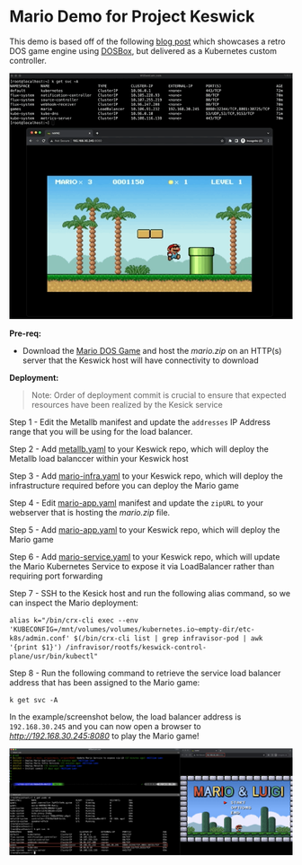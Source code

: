 # Mario Demo for Project Keswick

This demo is based off of the following [blog post](https://williamlam.com/2021/02/retro-dos-games-on-kubernetes.html) which showcases a retro DOS game engine using [DOSBox](https://www.dosbox.com/), but delivered as a Kubernetes custom controller.

![](screenshots/mario-keswick-demo.gif)

**Pre-req:**
* Download the [Mario DOS Game](https://dosgames.com/game/mario-and-luigi/) and host the _mario.zip_ on an HTTP(s) server that the Keswick host will have connectivity to download

**Deployment:**

> Note: Order of deployment commit is crucial to ensure that expected resources have been realized by the Kesick service

Step 1 - Edit the Metallb manifest and update the `addresses` IP Address range that you will be using for the load balancer.

Step 2 - Add [metallb.yaml](metallb.yaml) to your Keswick repo, which will deploy the Metallb load balanccer within your Keswick host

Step 3 - Add [mario-infra.yaml](mario-infra.yaml) to your Keswick repo, which will deploy the infrastructure required before you can deploy the Mario game

Step 4 - Edit [mario-app.yaml](mario-app.yaml) manifest and update the `zipURL` to your webserver that is hosting the _mario.zip_ file.

Step 5 - Add [mario-app.yaml](mario-app.yaml) to your Keswick repo, which will deploy the Mario game

Step 6 - Add [mario-service.yaml](mario-service.yaml) to your Keswick repo, which will update the Mario Kubernetes Service to expose it via LoadBalancer rather than requiring port forwarding

Step 7 - SSH to the Kesick host and run the following alias command, so we can inspect the Mario deployment:

```console
alias k="/bin/crx-cli exec --env 'KUBECONFIG=/mnt/volumes/volumes/kubernetes.io~empty-dir/etc-k8s/admin.conf' $(/bin/crx-cli list | grep infravisor-pod | awk '{print $1}') /infravisor/rootfs/keswick-control-plane/usr/bin/kubectl"
```

Step 8 - Run the following command to retrieve the service load balancer address that has been assigned to the Mario game:

```console
k get svc -A
```

In the example/screenshot below, the load balancer address is `192.168.30.245` and you can now open a browser to _http://192.168.30.245:8080_ to play the Mario game!

![](screenshots/mario-keswick-demo.png)